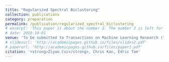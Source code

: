 ```yaml
---
title: "Regularized Spectral Biclustering"
collection: publications
category: preparation
permalink: /publication/regularized_spectral_biclustering
# excerpt: 'This paper is about the number 2. The number 3 is left for future work.'
# date: 2010-10-01
venue: 'To be submitted to Transactions on Machine Learning Research (TMLR)'
# slidesurl: 'http://academicpages.github.io/files/slides2.pdf'
# paperurl: 'http://academicpages.github.io/files/paper2.pdf'
citation: '<strong>Ziyao Cui</strong>, Chris Kan, Edric Tam'
---
```


